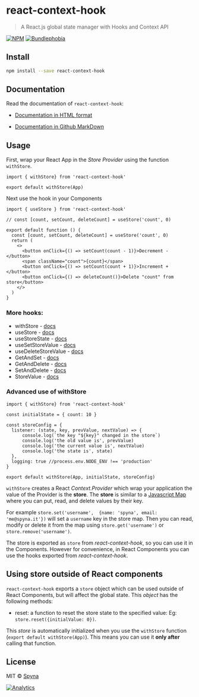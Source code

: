 # react-context-hook

> A React.js global state manager with Hooks and Context API

[![NPM](https://img.shields.io/npm/v/react-context-hook.svg)](https://www.npmjs.com/package/react-context-hook) 
[![Bundlephobia](https://badgen.net/bundlephobia/minzip/react-context-hook)](https://bundlephobia.com/result?p=react-context-hook)

## Install

```bash
npm install --save react-context-hook
```

## Documentation

Read the documentation of `react-context-hook`: 

* [Documentation in HTML format](https://spyna.github.io/react-context-hook/docs/)

* [Documentation in Github MarkDown](./DOCS.md)

## Usage

First, wrap your React App in the *Store Provider* using the function `withStore`. 

```JS
import { withStore} from 'react-context-hook'

export default withStore(App)
```

Next use the hook in your Components

```JS
import { useStore } from 'react-context-hook'

// const [count, setCount, deleteCount] = useStore('count', 0)

export default function () {
  const [count, setCount, deleteCount] = useStore('count', 0)
  return (
    <>
      <button onClick={() => setCount(count - 1)}>Decrement - </button>
      <span className="count">{count}</span>
      <button onClick={() => setCount(count + 1)}>Increment + </button>
      <button onClick={() => deleteCount()}>Delete "count" from store</button>
    </>
  )
}
```

### More hooks: 


 * withStore - [docs](./DOCS.md#withStore)
 * useStore - [docs](./DOCS.md#usestore)
 * useStoreState - [docs](./DOCS.md#usestorestate)
 * useSetStoreValue - [docs](./DOCS.md#usesetstorevalue)
 * useDeleteStoreValue - [docs](./DOCS.md#usedeletestorevalue)
 * GetAndSet - [docs](./DOCS.md#useGetAndSet)
 * GetAndDelete - [docs](./DOCS.md#usegetanddelete)
 * SetAndDelete - [docs](./DOCS.md#usesetanddelete)
 * StoreValue - [docs](./DOCS.md#usestorevalue)

### Advanced use of withStore

```JS
import { withStore} from 'react-context-hook'

const initialState = { count: 10 }

const storeConfig = {
  listener: (state, key, prevValue, nextValue) => {
      console.log(`the key "${key}" changed in the store`)
      console.log('the old value is', prevValue)
      console.log('the current value is', nextValue)
      console.log('the state is', state)
  },
  logging: true //process.env.NODE_ENV !== 'production'
}

export default withStore(App, initialState, storeConfig)
```

`withStore` creates a React *Context.Provider* which wrap your application the value of the Provider is the **store**. The **store** is similar to a [Javascript Map](https://developer.mozilla.org/it/docs/Web/JavaScript/Reference/Global_Objects/Map) where you can put, read, and delete values by their key. 

For example `store.set('username',  {name: 'spyna', email: 'me@spyna.it'})` will set a `username` key in the store map. Then you can read, modify or delete it from the map using `store.get('username')` or `store.remove('username')`. 

The store is exported as `store` from *react-context-hook*, so you can use it in the Components. 
However for convenience, in React Components you can use the hooks exported from *react-context-hook*. 

## Using store outside of React components

`react-context-hook` exports a `store` object which can be used outside of React Components, but will affect the global state. This *object* has the following methods: 

* reset: a function to reset the store state to the specified value: Eg: `store.reset({initialValue: 0})`. 

This *store* is automatically initialized when you use the `withStore` function (`export default withStore(App)`). This means you can use it **only after** calling that function.

## License

MIT © [Spyna](https://github.com/Spyna)

[![Analytics](https://ga-beacon.appspot.com/UA-89584671-2/github/react-context-hook)](https://github.com/igrigorik/ga-beacon)
